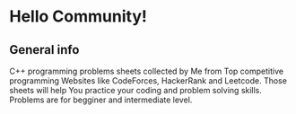 # Hello Community!

## General info
C++ programming problems sheets collected by Me from Top competitive programming Websites like CodeForces, HackerRank and Leetcode. 
Those sheets will help You practice your coding and problem solving skills.
Problems are for begginer and intermediate level.

	


